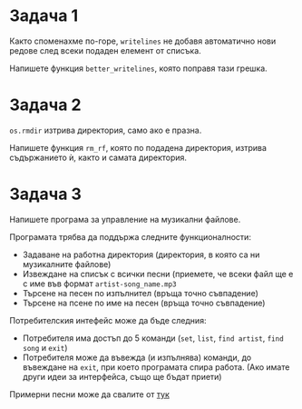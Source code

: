 # Задача 1
Както споменахме по-горе, `writelines` не добавя автоматично нови редове след всеки подаден елемент от списъка.

Напишете функция `better_writelines`, която поправя тази грешка.

# Задача 2
`os.rmdir` изтрива директория, само ако е празна. 

Напишете функция `rm_rf`, която по подадена директория, изтрива съдържанието ѝ, както и самата директория.

# Задача 3
Напишете програма за управление на музикални файлове. 

Програмата трябва да поддържа следните функционалности:
- Задаване на работна директория (директория, в която са ни музикалните файлове)
- Извеждане на списък с всички песни (приемете, че всеки файл ще е с име във формат `artist-song_name.mp3`
- Търсене на песен по изпълнител (връща точно съвпадение)
- Търсене на псене по име на песен (връща точно съвпадение)

Потребителския интефейс може да бъде следния:
- Потребителя има достъп до 5 команди (`set`, `list`, `find artist`, `find song` и `exit`)
- Потребителя може да въвежда (и изпълнява) команди, до въвеждане на `exit`, при което програмата спира работа.
(Ако имате други идеи за интерфейса, също ще бъдат приети)

Примерни песни може да свалите от [тук](https://drive.google.com/file/d/1lqRxlPHd0THds_WU6l5DsRie0-yoCXFc/view?usp=sharing)
